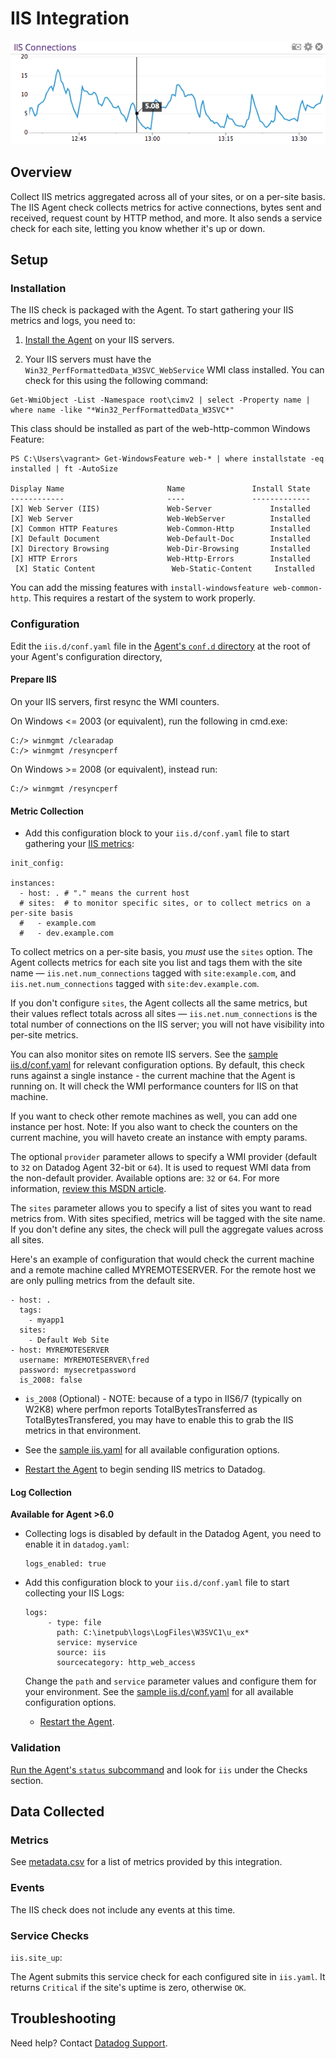 # IIS Integration

![IIS Graph][10]

## Overview

Collect IIS metrics aggregated across all of your sites, or on a per-site basis. The IIS Agent check collects metrics for active connections, bytes sent and received, request count by HTTP method, and more. It also sends a service check for each site, letting you know whether it's up or down.

## Setup
### Installation

The IIS check is packaged with the Agent. To start gathering your IIS metrics and logs, you need to:

1. [Install the Agent][1] on your IIS servers.

2. Your IIS servers must have the `Win32_PerfFormattedData_W3SVC_WebService` WMI class installed.
  You can check for this using the following command:
  ```
  Get-WmiObject -List -Namespace root\cimv2 | select -Property name | where name -like "*Win32_PerfFormattedData_W3SVC*"
  ```

  This class should be installed as part of the web-http-common Windows Feature:

  ```
  PS C:\Users\vagrant> Get-WindowsFeature web-* | where installstate -eq installed | ft -AutoSize

  Display Name                       Name               Install State
  ------------                       ----               -------------
  [X] Web Server (IIS)               Web-Server             Installed
  [X] Web Server                     Web-WebServer          Installed
  [X] Common HTTP Features           Web-Common-Http        Installed
  [X] Default Document               Web-Default-Doc        Installed
  [X] Directory Browsing             Web-Dir-Browsing       Installed
  [X] HTTP Errors                    Web-Http-Errors        Installed
  [X] Static Content                 Web-Static-Content     Installed
  ```

  You can add the missing features with `install-windowsfeature web-common-http`. This requires a restart of the system to work properly.

### Configuration

Edit the `iis.d/conf.yaml` file  in the [Agent's `conf.d` directory][2] at the root of your Agent's configuration directory,

#### Prepare IIS

On your IIS servers, first resync the WMI counters.

On Windows <= 2003 (or equivalent), run the following in cmd.exe:

```
C:/> winmgmt /clearadap
C:/> winmgmt /resyncperf
```

On Windows >= 2008 (or equivalent), instead run:

```
C:/> winmgmt /resyncperf
```

#### Metric Collection

 * Add this configuration block to your `iis.d/conf.yaml` file to start gathering your [IIS metrics](#metrics):

```
init_config:

instances:
  - host: . # "." means the current host
  # sites:  # to monitor specific sites, or to collect metrics on a per-site basis
  #   - example.com
  #   - dev.example.com
```

To collect metrics on a per-site basis, you *must* use the `sites` option. The Agent collects metrics for each site you list and tags them with the site name — `iis.net.num_connections` tagged with `site:example.com`, and `iis.net.num_connections` tagged with `site:dev.example.com`.

If you don't configure `sites`, the Agent collects all the same metrics, but their values reflect totals across all sites — `iis.net.num_connections` is the total number of connections on the IIS server; you will not have visibility into per-site metrics.

You can also monitor sites on remote IIS servers. See the [sample iis.d/conf.yaml][3] for relevant configuration options. By default, this check runs against a single instance - the current machine that the Agent is running on. It will check the WMI performance counters for IIS on that machine.

If you want to check other remote machines as well, you can add one instance per host.
Note: If you also want to check the counters on the current machine, you will haveto create an instance with empty params.

The optional `provider` parameter allows to specify a WMI provider (default to `32` on Datadog Agent 32-bit or `64`). It is used to request WMI data from the non-default provider. Available options are: `32` or `64`. For more information, [review this MSDN article][4].

The `sites` parameter allows you to specify a list of sites you want to read metrics from. With sites specified, metrics will be tagged with the site name. If you don't define any sites, the check will pull the aggregate values across all sites.

Here's an example of configuration that would check the current machine and a remote machine called MYREMOTESERVER. For the remote host we are only pulling metrics from the default site.

```
- host: .
  tags:
    - myapp1
  sites:
    - Default Web Site
- host: MYREMOTESERVER
  username: MYREMOTESERVER\fred
  password: mysecretpassword
  is_2008: false
```

* `is_2008` (Optional) - NOTE: because of a typo in IIS6/7 (typically on W2K8) where perfmon reports TotalBytesTransferred as TotalBytesTransfered, you may have to enable this to grab the IIS metrics in that environment.

* See the [sample iis.yaml][3] for all available configuration options.

* [Restart the Agent][5] to begin sending IIS metrics to Datadog.

#### Log Collection

**Available for Agent >6.0**

* Collecting logs is disabled by default in the Datadog Agent, you need to enable it in `datadog.yaml`:

  ```
  logs_enabled: true
  ```

* Add this configuration block to your `iis.d/conf.yaml` file to start collecting your IIS Logs:

  ```
  logs:
       - type: file
         path: C:\inetpub\logs\LogFiles\W3SVC1\u_ex*
         service: myservice
         source: iis
         sourcecategory: http_web_access
  ```

  Change the `path` and `service` parameter values and configure them for your environment.
  See the [sample iis.d/conf.yaml][2] for all available configuration options.

  * [Restart the Agent](https://docs.datadoghq.com/agent/faq/agent-commands/#start-stop-restart-the-agent).


### Validation

[Run the Agent's `status` subcommand][6] and look for `iis` under the Checks section.

## Data Collected
### Metrics

See [metadata.csv][7] for a list of metrics provided by this integration.

### Events
The IIS check does not include any events at this time.

### Service Checks

`iis.site_up`:

The Agent submits this service check for each configured site in `iis.yaml`. It returns `Critical` if the site's uptime is zero, otherwise `OK`.

## Troubleshooting
Need help? Contact [Datadog Support][8].

[1]: https://app.datadoghq.com/account/settings#agent
[2]: https://docs.datadoghq.com/agent/basic_agent_usage/windows/#agent-check-directory-structure
[3]: https://github.com/DataDog/integrations-core/blob/master/iis/datadog_checks/iis/data/conf.yaml.example
[4]: https://msdn.microsoft.com/en-us/library/aa393067.aspx
[5]: https://docs.datadoghq.com/agent/faq/agent-commands/#start-stop-restart-the-agent
[6]: https://docs.datadoghq.com/agent/faq/agent-commands/#agent-status-and-information
[7]: https://github.com/DataDog/integrations-core/blob/master/iis/metadata.csv
[8]: https://docs.datadoghq.com/help/
[10]: https://raw.githubusercontent.com/DataDog/integrations-core/master/iis/images/iisgraph.png
